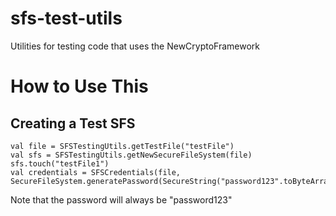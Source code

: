 # sfs-test-utils
Utilities for testing code that uses the NewCryptoFramework

# How to Use This
## Creating a Test SFS

```
val file = SFSTestingUtils.getTestFile("testFile")
val sfs = SFSTestingUtils.getNewSecureFileSystem(file)
sfs.touch("testFile1")
val credentials = SFSCredentials(file,
SecureFileSystem.generatePassword(SecureString("password123".toByteArray())))
```

Note that the password will always be "password123"
